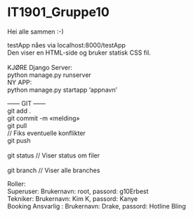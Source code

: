# IT1901_Gruppe10

Hei alle sammen :-)

testApp nåes via localhost:8000/testApp <br />
Den viser en HTML-side og bruker statisk CSS fil.
<br /><br />
KJØRE Django Server:	<br />
	python manage.py runserver	<br />
NY APP:	<br />
	python manage.py startapp ‘appnavn’	<br />

—— GIT ——<br />
git add .	<br />
git commit -m «melding»	<br />
git pull	<br />
// Fiks eventuelle konflikter	<br />
git push	<br />
<br />
git status	// Viser status om filer	<br />
<br />
git branch	// Viser alle branches		<br />

Roller: <br/>
Superuser:		Brukernavn: root, passord: g10Erbest	<br/>
Tekniker: 		Brukernavn: Kim K, passord: Kanye	<br/>
Booking Ansvarlig :	Brukernavn: Drake, passord: Hotline Bling	<br/>
